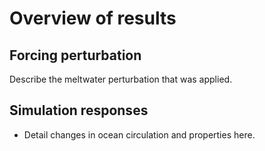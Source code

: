 # Overview of results

## Forcing perturbation

Describe the meltwater perturbation that was applied.

## Simulation responses

  * Detail changes in ocean circulation and properties here.
